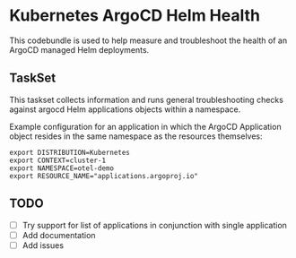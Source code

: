 # Kubernetes ArgoCD Helm Health
This codebundle is used to help measure and troubleshoot the health of an ArgoCD managed Helm deployments. 

## TaskSet
This taskset collects information and runs general troubleshooting checks against argocd Helm applications objects within a namespace.

Example configuration for an application in which the ArgoCD Application object resides in the same namespace as the resources themselves: 
```
export DISTRIBUTION=Kubernetes
export CONTEXT=cluster-1
export NAMESPACE=otel-demo
export RESOURCE_NAME="applications.argoproj.io"
```

## TODO
- [ ] Try support for list of applications in conjunction with single application
- [ ] Add documentation
- [ ] Add issues
